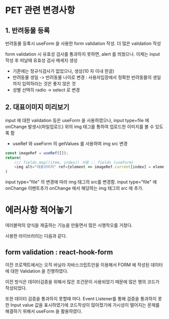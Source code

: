 # PET 관련 변경사항

## 1. 반려동물 등록

반려동물 등록시 useForm 을 사용한 form validation 작성. 더 많은 validation 작성

form validation 시 유효성 검사를 통과하지 못하면, alert 를 띄웠으나. 이제는 input 작성 후 떠날때 유효성 검사 메세지 생성

- 기존에는 정규식검사가 없었으나, 생성(10 자 이내 한글)
- 반려동물 생일 -> 반려동물 나이로 변경 :  사용자입장에서 정확한 반려동물의 생일까지 입력하라는 것은 좋지 않은 것 
- 성별 선택히 radio -> select 로 변경

## 2. 대표이미지 미리보기

input 에 대한 validation 등은 useForm 을 사용하였으나, input type=file 에 onChange 발생시(파일업로드) 위의 img 태그를 통하여 업로드한 이미지를 볼 수 있도록 함

- useRef 와 useForm 의 getValues 를 사용하여 img src 변경


```js
const imageRef = useRef([]);
return(
    /// fields.map((item, index)) 사용 :: fields (useForm)
    <img alt="대표이미지" ref={element => imageRef.current[index] = element} />
)
```

input type="file" 의 변경에 따라 img 태그의 src를 변경함.
input type="file" 에 onChange 이벤트추가
onChange 에서 해당하는 img 태그의 src 에 추가.


# 에러사항 적어놓기

여러블럭의 양식을 제출하는 기능을 만들면서 많은 시행착오를 거쳤다.

사용한 라이브러리는 다음과 같다.

## form validation : react-hook-form

이전 프로젝트에서는 오직 바닐라 자바스크립트만을 이용해서 FORM 에 작성된 데이터에 대한 Validation 을 진행하였다. 

이전 방식은 데이터검증을 위해서 많은 조건문이 사용되었기 때문에 많은 행의 코드가 작성되었다. 

또한 데이터 검증을 통과하지 못할때 마다. Event Listener를 통해 검증을 통과하지 못한 Input value 값을 표시하였기에 코드작성이 많아졌기에 가시성이 떨어지는 문제를 해결하기 위해서 useForm 을 활용하였다.



